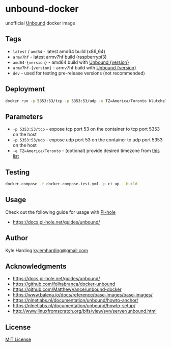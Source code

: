 # unbound-docker

unofficial [Unbound](https://unbound.net) docker image

## Tags

* `latest` / `amd64` - latest amd64 build (x86_64)
* `armv7hf` - latest armv7hf build (raspberrypi3)
* `amd64-{version}` - amd64 build with [Unbound {version}](https://www.nlnetlabs.nl/downloads/unbound/)
* `armv7hf-{version}` - armv7hf build with [Unbound {version}](https://www.nlnetlabs.nl/downloads/unbound/)
* `dev` - used for testing pre-release versions (not recommended)

## Deployment

```bash
docker run -p 5353:53/tcp -p 5353:53/udp -e TZ=America/Toronto klutchell/unbound
```

## Parameters

* `-p 5353:53/tcp` - expose tcp port 53 on the container to tcp port 5353 on the host
* `-p 5353:53/udp` - expose udp port 53 on the container to udp port 5353 on the host
* `-e TZ=America/Toronto` - (optional) provide desired timezone from [this list](https://en.wikipedia.org/wiki/List_of_tz_database_time_zones)

## Testing

```bash
docker-compose -f docker-compose.test.yml -p ci up --build
```

## Usage

Check out the following guide for usage with [Pi-hole](https://pi-hole.net/)

* https://docs.pi-hole.net/guides/unbound/

## Author

Kyle Harding <kylemharding@gmail.com>

## Acknowledgments

* https://docs.pi-hole.net/guides/unbound/
* https://github.com/folhabranca/docker-unbound
* https://github.com/MatthewVance/unbound-docker
* https://www.balena.io/docs/reference/base-images/base-images/
* https://nlnetlabs.nl/documentation/unbound/howto-anchor/
* https://nlnetlabs.nl/documentation/unbound/howto-setup/
* http://www.linuxfromscratch.org/blfs/view/svn/server/unbound.html

## License

[MIT License](./LICENSE)